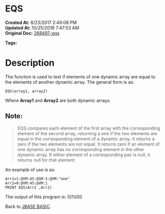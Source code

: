 # EQS

**Created At:** 8/23/2017 2:49:08 PM  
**Updated At:** 10/25/2018 7:47:53 AM  
**Original Doc:** [268497-eqs](https://docs.jbase.com/36868-jbase-basic/268497-eqs)  

**Tags:**
<badge text='dynamic array operations' vertical='middle' />

# Description

The function is used to test if elements of one dynamic array are equal to the elements of another dynamic array. The general form is as:

```
EQS(array1, array2)
```

Where **Array1** and **Array2** are both dynamic arrays.

## Note:


> EQS compares each element of the first array with the corresponding element of the second array, returning a one if the two elements are equal in the corresponding element of a dynamic array. It returns a zero if the two elements are not equal. It returns zero if an element of one dynamic array has no corresponding element in the other dynamic array. If either element of a corresponding pair is null, it returns null for that element.


An example of use is as:

```
Arr1=1:@VM:45:@SM:3:@VM:"one"
Arr2=0:@VM:45:@VM:1
PRINT EQS(Arr1 ,Arr2)
```

The output of this program is: 0]1\0]0



Back to [JBASE BASIC](263498-jbase-basic).
